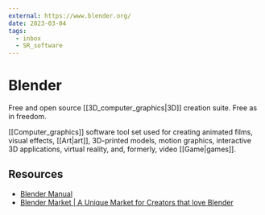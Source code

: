 ```yaml
---
external: https://www.blender.org/
date: 2023-03-04
tags:
  - inbox
  - SR_software
---
```


# Blender

Free and open source [[3D_computer_graphics|3D]] creation suite. Free as in
freedom.

[[Computer_graphics]] software tool set used for creating animated films, visual
effects, [[Art|art]], 3D-printed models, motion graphics, interactive 3D
applications, virtual reality, and, formerly, video [[Game|games]].

## Resources

- [Blender Manual](https://docs.blender.org/manual/en/latest/index.html)
- [Blender Market | A Unique Market for Creators that love Blender](https://blendermarket.com/)
